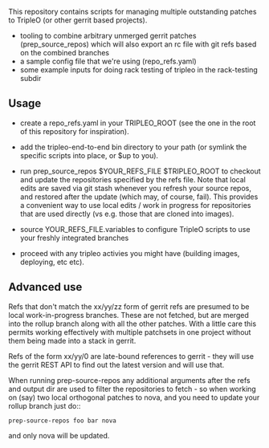 This repository contains scripts for managing multiple outstanding patches to
TripleO (or other gerrit based projects).

 - tooling to combine arbitrary unmerged gerrit patches (prep_source_repos)
   which will also export an rc file with git refs based on the combined
   branches
 - a sample config file that we're using (repo_refs.yaml)
 - some example inputs for doing rack testing of tripleo in the rack-testing
   subdir

## Usage

* create a repo_refs.yaml in your TRIPLEO_ROOT (see the one in the root of this
  repository for inspiration).

* add the tripleo-end-to-end bin directory to your path (or symlink the
  specific scripts into place, or $up to you).

* run prep_source_repos $YOUR\_REFS\_FILE $TRIPLEO\_ROOT to checkout and update
  the repositories specified by the refs file. Note that local edits are saved
  via git stash whenever you refresh your source repos, and restored after the
  update (which may, of course, fail). This provides a convenient way to use
  local edits / work in progress for repositories that are used directly (vs
  e.g. those that are cloned into images).

* source YOUR_REFS_FILE.variables to configure TripleO scripts to use your
  freshly integrated branches

* proceed with any tripleo activies you might have (building images, deploying,
  etc etc).

## Advanced use

Refs that don't match the xx/yy/zz form of gerrit refs are presumed to be local
work-in-progress branches. These are not fetched, but are merged into the
rollup branch along with all the other patches. With a little care this permits
working effectively with multiple patchsets in one project without them being
made into a stack in gerrit.

Refs of the form xx/yy/0 are late-bound references to gerrit - they will use
the gerrit REST API to find out the latest version and will use that.

When running prep-source-repos any additional arguments after the refs and
output dir are used to filter the repositories to fetch - so when working on
(say) two local orthogonal patches to nova, and you need to update your rollup
branch just do::

    prep-source-repos foo bar nova

and only nova will be updated.
